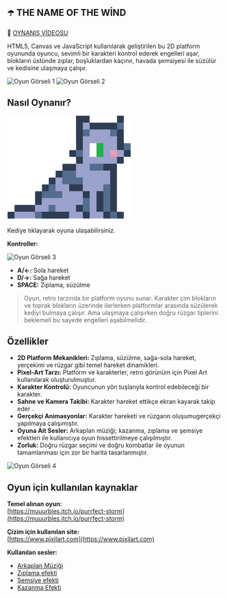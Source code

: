 
## ☂️ THE NAME OF THE WİND
🎥 [OYNANIŞ VİDEOSU ](https://youtu.be/ID7PsjU-G68)

HTML5, Canvas ve JavaScript kullanılarak geliştirilen bu 2D platform oyununda oyuncu, sevimli bir karakteri kontrol ederek engelleri aşar, blokların üstünde zıplar, boşluklardan kaçınır, havada şemsiyesi ile süzülür ve kedisine ulaşmaya çalışır.

![Oyun Görseli 1](https://github.com/ahmetymtkn/photo/blob/main/game_photo_3.png)
![Oyun Görseli 2](https://github.com/ahmetymtkn/photo/blob/main/game_photo_2.png)



##  Nasıl Oynanır?

[![Oyun Görseli 4](https://github.com/ahmetymtkn/the-name-of-the-wind/blob/main/img/cat.png?raw=true)](https://ahmetymtkn.github.io)

Kediye tıklayarak oyuna ulaşabilirsiniz.

**Kontroller:**

![Oyun Görseli 3](https://github.com/ahmetymtkn/photo/blob/main/game_photo_1.png)


   * **A/←:** Sola hareket
   * **D/→:** Sağa hareket
   * **SPACE:** Zıplama, süzülme

> Oyun, retro tarzında bir platform oyunu sunar. Karakter çim blokların ve toprak blokların üzerinde ilerlerken platformlar arasında süzülerek kediyi bulmaya çalışır. Ama ulaşmaya çalışırken doğru rüzgar tiplerini beklemeli bu sayede engelleri aşabilmelidir.

## Özellikler

- **2D Platform Mekanikleri:** Zıplama, süzülme, sağa-sola hareket, yerçekimi ve rüzgar gibi temel hareket dinamikleri.
- **Pixel-Art Tarzı:** Platform ve karakterler, retro görünüm için Pixel Art kullanılarak oluşturulmuştur.
- **Karakter Kontrolü:** Oyuncunun yön tuşlarıyla kontrol edebileceği bir karakter.
- **Sahne ve Kamera Takibi:** Karakter hareket ettikçe ekran kayarak takip eder .
- **Gerçekçi Animasyonlar:** Karakter hareketi ve rüzgarın oluşumugerçekçi yapılmaya çalışımıştır.
- **Oyuna Ait Sesler:** Arkaplan müziği; kazanma, zıplama ve şemsiye efektleri ile kullanıcıya oyun hissettirilmeye çalışılmıştır.
- **Zorluk:** Doğru rüzgar seçimi ve doğru kombatlar ile oyunun tamamlanması için zor bir harita tasarlanmıştır.

![Oyun Görseli 4](https://github.com/ahmetymtkn/photo/blob/main/game_photo_4.png)

## Oyun için kullanılan kaynaklar

**Temel alınan oyun:**  
[https://muuurbles.itch.io/purrfect-storm](https://muuurbles.itch.io/purrfect-storm)

**Çizim için kullanılan site:**  
[https://www.pixilart.com](https://www.pixilart.com)

**Kullanılan sesler:**  
- [Arkaplan Müziği](https://www.youtube.com/watch?v=qMEkGgA1QuQ&ab_channel=Musictime)
- [Zıplama efekti](https://youtu.be/auD_fT0KCQg?si=DSLrAO_Jb_jSixY-)
- [Şemsiye efekti](https://youtube.com/shorts/E4Ox6EboAnw?si=ONu8akEYD_8FXHoy)
- [Kazanma Efekti](https://youtu.be/kgMToRGOAT4?si=K_y9c7M4zNd3T11h)

